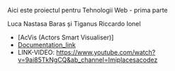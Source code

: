 Aici este proiectul pentru Tehnologii Web - prima parte

Luca Nastasa Baras și Tiganus Riccardo Ionel
- [AcVis (Actors Smart Visualiser)]
- [Documentation_link](documentation/index.html)
- LINK-VIDEO: https://www.youtube.com/watch?v=9ai85TkNgCQ&ab_channel=Imiplacesacodez